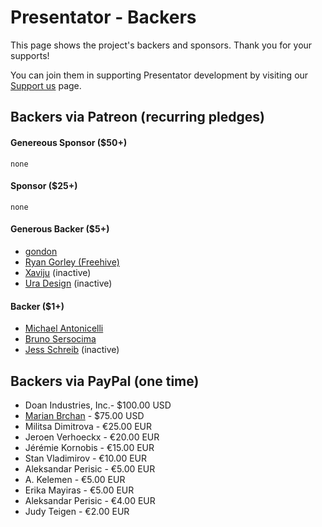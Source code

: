 Presentator - Backers
======================================================================

This page shows the project's backers and sponsors. Thank you for your supports!

You can join them in supporting Presentator development by visiting our [Support us](https://presentator.io/support-us) page.


## Backers via Patreon (recurring pledges)

#### Genereous Sponsor ($50+)
`none`

#### Sponsor ($25+)
`none`

#### Generous Backer ($5+)
- [gondon](https://www.patreon.com/gondon/creators)
- [Ryan Gorley (Freehive)](https://freehive.com/)
- [Xaviju](https://xaviju.github.io/) (inactive)
- [Ura Design](https://ura.design/) (inactive)

#### Backer ($1+)
- [Michael Antonicelli](https://www.patreon.com/user/creators?u=42709986)
- [Bruno Sersocima](https://www.patreon.com/user/creators?u=40134475)
- [Jess Schreib](https://www.facebook.com/JanyalaIllustrations/) (inactive)


## Backers via PayPal (one time)
- Doan Industries, Inc.- $100.00 USD
- [Marian Brchan](http://marianbrchan.com) - $75.00 USD
- Militsa Dimitrova - €25.00 EUR
- Jeroen Verhoeckx - €20.00 EUR
- Jérémie Kornobis - €15.00 EUR
- Stan Vladimirov - €10.00 EUR
- Aleksandar Perisic -  €5.00 EUR
- A. Kelemen - €5.00 EUR
- Erika Mayiras - €5.00 EUR
- Aleksandar Perisic - €4.00 EUR
- Judy Teigen -  €2.00 EUR
